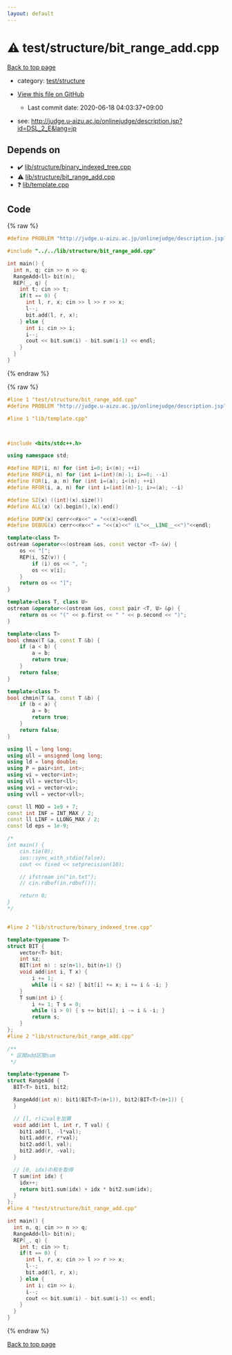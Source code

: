 ```yaml
---
layout: default
---
```


<!-- mathjax config similar to math.stackexchange -->
<script type="text/javascript" async
  src="https://cdnjs.cloudflare.com/ajax/libs/mathjax/2.7.5/MathJax.js?config=TeX-MML-AM_CHTML">
</script>
<script type="text/x-mathjax-config">
  MathJax.Hub.Config({
    TeX: { equationNumbers: { autoNumber: "AMS" }},
    tex2jax: {
      inlineMath: [ ['$','$'] ],
      processEscapes: true
    },
    "HTML-CSS": { matchFontHeight: false },
    displayAlign: "left",
    displayIndent: "2em"
  });
</script>

<script type="text/javascript" src="https://cdnjs.cloudflare.com/ajax/libs/jquery/3.4.1/jquery.min.js"></script>
<script src="https://cdn.jsdelivr.net/npm/jquery-balloon-js@1.1.2/jquery.balloon.min.js" integrity="sha256-ZEYs9VrgAeNuPvs15E39OsyOJaIkXEEt10fzxJ20+2I=" crossorigin="anonymous"></script>
<script type="text/javascript" src="../../../assets/js/copy-button.js"></script>
<link rel="stylesheet" href="../../../assets/css/copy-button.css" />


# :warning: test/structure/bit_range_add.cpp

<a href="../../../index.html">Back to top page</a>

* category: <a href="../../../index.html#2c7aa83aa7981015c539598d29afdf98">test/structure</a>
* <a href="{{ site.github.repository_url }}/blob/master/test/structure/bit_range_add.cpp">View this file on GitHub</a>
    - Last commit date: 2020-06-18 04:03:37+09:00


* see: <a href="http://judge.u-aizu.ac.jp/onlinejudge/description.jsp?id=DSL_2_E&lang=jp">http://judge.u-aizu.ac.jp/onlinejudge/description.jsp?id=DSL_2_E&lang=jp</a>


## Depends on

* :heavy_check_mark: <a href="../../lib/structure/binary_indexed_tree.cpp.html">lib/structure/binary_indexed_tree.cpp</a>
* :warning: <a href="../../lib/structure/bit_range_add.cpp.html">lib/structure/bit_range_add.cpp</a>
* :question: <a href="../../lib/template.cpp.html">lib/template.cpp</a>


## Code

<a id="unbundled"></a>
{% raw %}
```cpp
#define PROBLEM "http://judge.u-aizu.ac.jp/onlinejudge/description.jsp?id=DSL_2_E&lang=jp"

#include "../../lib/structure/bit_range_add.cpp"

int main() {
  int n, q; cin >> n >> q;
  RangeAdd<ll> bit(n);
  REP(_, q) {
    int t; cin >> t;
    if(t == 0) {
      int l, r, x; cin >> l >> r >> x;
      l--;
      bit.add(l, r, x);
    } else {
      int i; cin >> i;
      i--;
      cout << bit.sum(i) - bit.sum(i-1) << endl;
    }
  }
}
```
{% endraw %}

<a id="bundled"></a>
{% raw %}
```cpp
#line 1 "test/structure/bit_range_add.cpp"
#define PROBLEM "http://judge.u-aizu.ac.jp/onlinejudge/description.jsp?id=DSL_2_E&lang=jp"

#line 1 "lib/template.cpp"



#include <bits/stdc++.h>

using namespace std;

#define REP(i, n) for (int i=0; i<(n); ++i)
#define RREP(i, n) for (int i=(int)(n)-1; i>=0; --i)
#define FOR(i, a, n) for (int i=(a); i<(n); ++i)
#define RFOR(i, a, n) for (int i=(int)(n)-1; i>=(a); --i)

#define SZ(x) ((int)(x).size())
#define ALL(x) (x).begin(),(x).end()

#define DUMP(x) cerr<<#x<<" = "<<(x)<<endl
#define DEBUG(x) cerr<<#x<<" = "<<(x)<<" (L"<<__LINE__<<")"<<endl;

template<class T>
ostream &operator<<(ostream &os, const vector <T> &v) {
    os << "[";
    REP(i, SZ(v)) {
        if (i) os << ", ";
        os << v[i];
    }
    return os << "]";
}

template<class T, class U>
ostream &operator<<(ostream &os, const pair <T, U> &p) {
    return os << "(" << p.first << " " << p.second << ")";
}

template<class T>
bool chmax(T &a, const T &b) {
    if (a < b) {
        a = b;
        return true;
    }
    return false;
}

template<class T>
bool chmin(T &a, const T &b) {
    if (b < a) {
        a = b;
        return true;
    }
    return false;
}

using ll = long long;
using ull = unsigned long long;
using ld = long double;
using P = pair<int, int>;
using vi = vector<int>;
using vll = vector<ll>;
using vvi = vector<vi>;
using vvll = vector<vll>;

const ll MOD = 1e9 + 7;
const int INF = INT_MAX / 2;
const ll LINF = LLONG_MAX / 2;
const ld eps = 1e-9;

/*
int main() {
    cin.tie(0);
    ios::sync_with_stdio(false);
    cout << fixed << setprecision(10);

    // ifstream in("in.txt");
    // cin.rdbuf(in.rdbuf());

    return 0;
}
*/


#line 2 "lib/structure/binary_indexed_tree.cpp"

template<typename T>
struct BIT {
    vector<T> bit;
    int sz;
    BIT(int n) : sz(n+1), bit(n+1) {}
    void add(int i, T x) {
        i += 1;
        while (i < sz) { bit[i] += x; i += i & -i; }
    }
    T sum(int i) {
        i += 1; T s = 0;
        while (i > 0) { s += bit[i]; i -= i & -i; }
        return s;
    }
};
#line 2 "lib/structure/bit_range_add.cpp"

/**
 * 区間add区間sum
 */

template<typename T>
struct RangeAdd {
  BIT<T> bit1, bit2;

  RangeAdd(int n): bit1(BIT<T>(n+1)), bit2(BIT<T>(n+1)) {
  }

  // [l, r)にvalを加算
  void add(int l, int r, T val) {
    bit1.add(l, -l*val);
    bit1.add(r, r*val);
    bit2.add(l, val);
    bit2.add(r, -val);
  }

  // [0, idx)の和を取得
  T sum(int idx) {
    idx++;
    return bit1.sum(idx) + idx * bit2.sum(idx);
  }
};
#line 4 "test/structure/bit_range_add.cpp"

int main() {
  int n, q; cin >> n >> q;
  RangeAdd<ll> bit(n);
  REP(_, q) {
    int t; cin >> t;
    if(t == 0) {
      int l, r, x; cin >> l >> r >> x;
      l--;
      bit.add(l, r, x);
    } else {
      int i; cin >> i;
      i--;
      cout << bit.sum(i) - bit.sum(i-1) << endl;
    }
  }
}

```
{% endraw %}

<a href="../../../index.html">Back to top page</a>

